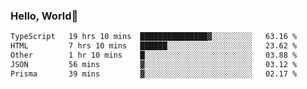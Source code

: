 
### Hello, World🐤

<!--START_SECTION:waka-->

```txt
TypeScript   19 hrs 10 mins  ███████████████▓░░░░░░░░░   63.16 %
HTML         7 hrs 10 mins   ██████░░░░░░░░░░░░░░░░░░░   23.62 %
Other        1 hr 10 mins    █░░░░░░░░░░░░░░░░░░░░░░░░   03.88 %
JSON         56 mins         ▓░░░░░░░░░░░░░░░░░░░░░░░░   03.12 %
Prisma       39 mins         ▓░░░░░░░░░░░░░░░░░░░░░░░░   02.17 %
```

<!--END_SECTION:waka-->
